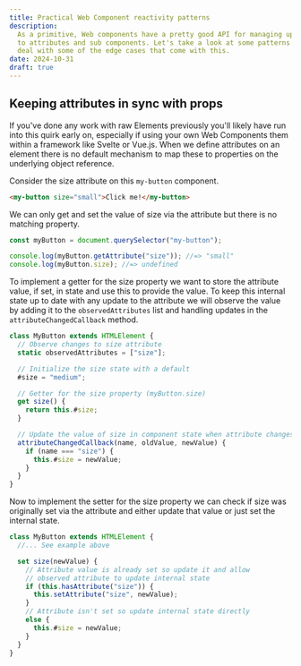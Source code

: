 ```yaml
---
title: Practical Web Component reactivity patterns
description:
  As a primitive, Web components have a pretty good API for managing updates
  to attributes and sub components. Let's take a look at some patterns to
  deal with some of the edge cases that come with this.
date: 2024-10-31
draft: true
---
```


## Keeping attributes in sync with props

If you've done any work with raw Elements previously you'll likely have run into
this quirk early on, especially if using your own Web Components them within a
framework like Svelte or Vue.js. When we define attributes on an element there
is no default mechanism to map these to properties on the underlying object
reference.

Consider the size attribute on this `my-button` component.

```html
<my-button size="small">Click me!</my-button>
```

We can only get and set the value of size via the attribute but there is no matching
property.

```js
const myButton = document.querySelector("my-button");

console.log(myButton.getAttribute("size")); //=> "small"
console.log(myButton.size); //=> undefined
```

To implement a getter for the size property we want to store the attribute value, if
set, in state and use this to provide the value. To keep this internal state up to
date with any update to the attribute we will observe the value by adding it to the
`observedAttributes` list and handling updates in the `attributeChangedCallback` method.

```js
class MyButton extends HTMLElement {
  // Observe changes to size attribute
  static observedAttributes = ["size"];

  // Initialize the size state with a default
  #size = "medium";

  // Getter for the size property (myButton.size)
  get size() {
    return this.#size;
  }

  // Update the value of size in component state when attribute changes
  attributeChangedCallback(name, oldValue, newValue) {
    if (name === "size") {
      this.#size = newValue;
    }
  }
}
```

Now to implement the setter for the size property we can check if size was originally set
via the attribute and either update that value or just set the internal state.

```js
class MyButton extends HTMLElement {
  //... See example above

  set size(newValue) {
    // Attribute value is already set so update it and allow
    // observed attribute to update internal state
    if (this.hasAttribute("size")) {
      this.setAttribute("size", newValue);
    }
    // Attribute isn't set so update internal state directly
    else {
      this.#size = newValue;
    }
  }
}
```
